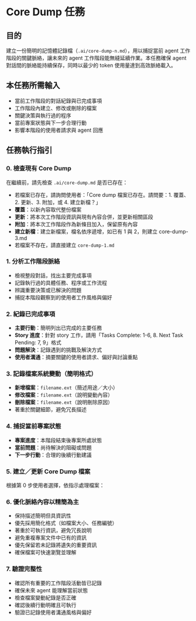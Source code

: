 # Core Dump 任務

## 目的

建立一份簡明的記憶體記錄檔（`.ai/core-dump-n.md`），用以捕捉當前 agent 工作階段的關鍵脈絡，讓未來的 agent 工作階段能無縫延續作業。本任務確保 agent 對話間的脈絡能持續保存，同時以最少的 token 使用量達到高效脈絡載入。

## 本任務所需輸入

- 當前工作階段的對話紀錄與已完成事項
- 工作階段內建立、修改或刪除的檔案
- 關鍵決策與執行過的程序
- 當前專案狀態與下一步合理行動
- 影響本階段的使用者請求與 agent 回應

## 任務執行指引

### 0. 檢查現有 Core Dump

在繼續前，請先檢查 `.ai/core-dump.md` 是否已存在：

- 若檔案已存在，請詢問使用者：「Core dump 檔案已存在。請問要：1. 覆蓋、2. 更新、3. 附加，或 4. 建立新檔？」
- **覆蓋**：以新內容取代整份檔案
- **更新**：將本次工作階段資訊與現有內容合併，並更新相關區段
- **附加**：將本次工作階段作為新條目加入，保留原有內容
- **建立新檔**：建立新檔案，檔名依序遞增，如已有 1 與 2，則建立 core-dump-3.md
- 若檔案不存在，請直接建立 `core-dump-1.md`

### 1. 分析工作階段脈絡

- 檢視整段對話，找出主要完成事項
- 記錄執行過的具體任務、程序或工作流程
- 辨識重要決策或已解決的問題
- 捕捉本階段觀察到的使用者工作風格與偏好

### 2. 紀錄已完成事項

- **主要行動**：簡明列出已完成的主要任務
- **Story 進度**：針對 story 工作，請用「Tasks Complete: 1-6, 8. Next Task Pending: 7, 9」格式
- **問題解決**：記錄遇到的挑戰及解決方式
- **使用者溝通**：摘要關鍵的使用者請求、偏好與討論重點

### 3. 記錄檔案系統變動（簡明格式）

- **新增檔案**：`filename.ext`（簡述用途／大小）
- **修改檔案**：`filename.ext`（說明變動內容）
- **刪除檔案**：`filename.ext`（說明刪除原因）
- 著重於關鍵細節，避免冗長描述

### 4. 捕捉當前專案狀態

- **專案進度**：本階段結束後專案所處狀態
- **當前問題**：尚待解決的阻礙或問題
- **下一步行動**：合理的後續行動建議

### 5. 建立／更新 Core Dump 檔案

根據第 0 步使用者選擇，依指示處理檔案：

### 6. 優化脈絡內容以精簡為主

- 保持描述簡明但具資訊性
- 優先採用簡化格式（如檔案大小、任務編號）
- 著重於可執行資訊，避免冗長說明
- 避免重複專案文件中已有的資訊
- 優先保留若未記錄將遺失的重要資訊
- 確保檔案可快速瀏覽並理解

### 7. 驗證完整性

- 確認所有重要的工作階段活動皆已記錄
- 確保未來 agent 能理解當前狀態
- 檢查檔案變動紀錄是否正確
- 確認後續行動明確且可執行
- 驗證已記錄使用者溝通風格與偏好
